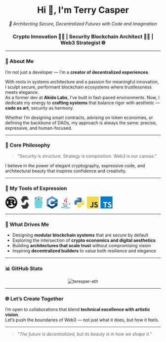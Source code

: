 <h1 align="center">Hi 👋, I'm Terry Casper</h1>
<p align="center">
  <em>🎨 Architecting Secure, Decentralized Futures with Code and Imagination</em>
</p>

<h3 align="center">Crypto Innovation 👨‍💻 | Security Blockchain Architect ⛓️‍💥 | Web3 Strategist 🌐</h3>

---

### 🌟 About Me

I’m not just a developer — I’m a **creator of decentralized experiences**.

With roots in systems architecture and a passion for meaningful innovation, I sculpt secure, performant blockchain ecosystems where trustlessness meets elegance.  
As a former dev at **Akido Labs**, I’ve built in fast-paced environments. Now, I dedicate my energy to **crafting systems** that balance rigor with aesthetic — **code as art**, security as harmony.

Whether I’m designing smart contracts, advising on token economies, or defining the backbone of DAOs, my approach is always the same: precise, expressive, and human-focused.

---

### 🧪 Core Philosophy

> "Security is structure. Strategy is composition. Web3 is our canvas."

I believe in the power of elegant cryptography, expressive code, and architectural beauty that inspires confidence and creativity.

---

### 🎨 My Tools of Expression

<p align="left">
  <img src="https://raw.githubusercontent.com/devicons/devicon/master/icons/rust/rust-plain.svg" alt="Rust" width="40" height="40" />
  <img src="https://raw.githubusercontent.com/devicons/devicon/master/icons/solidity/solidity-plain.svg" alt="Solidity" width="40" height="40" />
  <img src="https://raw.githubusercontent.com/devicons/devicon/master/icons/go/go-original.svg" alt="Go" width="40" height="40"/> 
  <img src="https://raw.githubusercontent.com/devicons/devicon/master/icons/cplusplus/cplusplus-original.svg" alt="C++" width="40" height="40"/>
  <img src="https://raw.githubusercontent.com/devicons/devicon/master/icons/java/java-original.svg" alt="Java" width="40" height="40"/> 
  <img src="https://raw.githubusercontent.com/devicons/devicon/master/icons/python/python-original.svg" alt="Python" width="40" height="40"/>
  <img src="https://raw.githubusercontent.com/devicons/devicon/master/icons/javascript/javascript-original.svg" alt="JavaScript" width="40" height="40"/>
  <img src="https://raw.githubusercontent.com/devicons/devicon/master/icons/typescript/typescript-original.svg" alt="TypeScript" width="40" height="40"/>
</p>

---

### 🧠 What Drives Me

- Designing **modular blockchain systems** that are secure by default  
- Exploring the intersection of **crypto economics and digital aesthetics**  
- Building **architectures that scale trust** without compromising vision  
- Inspiring **decentralized builders** to value both resilience and elegance  

---

### 📊 GitHub Stats

<p align="center">
  <img src="https://github-readme-stats.vercel.app/api?username=teresper-eth&show_icons=true&locale=en&theme=radical&hide_border=true" alt="teresper-eth" />
</p>

---

### 🌐 Let’s Create Together

I’m open to collaborations that blend **technical excellence with artistic vision**.  
Let’s push the boundaries of Web3 — not just what it does, but how it feels.

---

> _“The future is decentralized, but its beauty is in how we shape it.”_

